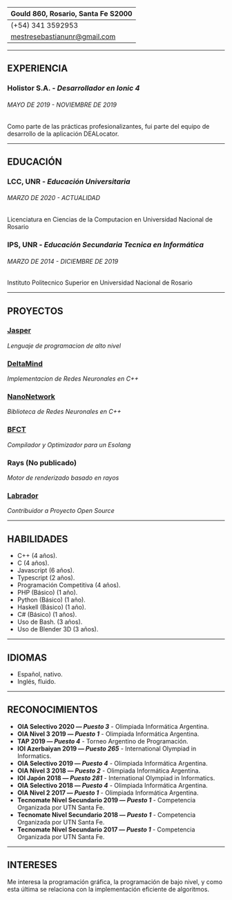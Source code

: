 
| Gould 860, Rosario, Santa Fe S2000 |
| ---------------------------------- |
| (+54) 341 3592953                  |
| mestresebastianunr@gmail.com       |

--------

## EXPERIENCIA
### Holistor S.A. - *Desarrollador en Ionic 4*
###### MAYO DE 2019 - NOVIEMBRE DE 2019
Como parte de las prácticas profesionalizantes, fui parte del equipo de desarrollo de la aplicación DEALocator.

--------

## EDUCACIÓN
### LCC, UNR - *Educación Universitaria*
###### MARZO DE 2020 - ACTUALIDAD
Licenciatura en Ciencias de la Computacion en Universidad Nacional de Rosario

### IPS, UNR - *Educación Secundaria Tecnica en Informática*
###### MARZO DE 2014 - DICIEMBRE DE 2019
Instituto Politecnico Superior en Universidad Nacional de Rosario

--------

## PROYECTOS

### [Jasper](https://github.com/SebastianMestre/Jasper)
*Lenguaje de programacion de alto nivel*

### [DeltaMind](https://github.com/SebastianMestre/deltaMind)
*Implementacion de Redes Neuronales en C++*

### [NanoNetwork](https://github.com/SebastianMestre/nanoNetwork)
*Biblioteca de Redes Neuronales en C++*

### [BFCT](https://github.com/SebastianMestre/BFCT)
*Compilador y Optimizador para un Esolang*

### Rays (No publicado)
*Motor de renderizado basado en rayos*

### [Labrador](https://github.com/Espotek/Labrador)
*Contribuidor a Proyecto Open Source*

--------

## HABILIDADES
 - C++ (4 años).
 - C (4 años).
 - Javascript (6 años).
 - Typescript (2 años).
 - Programación Competitiva (4 años).
 - PHP (Básico) (1 año).
 - Python (Básico) (1 año).
 - Haskell (Básico) (1 año).
 - C# (Básico) (1 años).
 - Uso de Bash. (3 años).
 - Uso de Blender 3D (3 años).

--------

## IDIOMAS
 - Español, nativo.
 - Inglés, fluido.

--------

## RECONOCIMIENTOS
 - **OIA Selectivo 2020 — *Puesto 3*** - Olimpiada Informática Argentina.
 - **OIA Nivel 3 2019 — *Puesto 1*** - Olimpiada Informática Argentina.
 - **TAP 2019 — *Puesto 4*** - Torneo Argentino de Programación.
 - **IOI Azerbaiyan 2019 — *Puesto 265*** - International Olympiad in Informatics.
 - **OIA Selectivo 2019 — *Puesto 4*** - Olimpiada Informática Argentina.
 - **OIA Nivel 3 2018 — *Puesto 2*** - Olimpiada Informática Argentina.
 - **IOI Japón 2018 — *Puesto 281*** - International Olympiad in Informatics.
 - **OIA Selectivo 2018 — *Puesto 4*** - Olimpiada Informática Argentina.
 - **OIA Nivel 2 2017 — *Puesto 1*** - Olimpiada Informática Argentina.
 - **Tecnomate Nivel Secundario 2019 — *Puesto 1*** - Competencia Organizada por UTN Santa Fe.
 - **Tecnomate Nivel Secundario 2018 — *Puesto 1*** - Competencia Organizada por UTN Santa Fe.
 - **Tecnomate Nivel Secundario 2017 — *Puesto 1*** - Competencia Organizada por UTN Santa Fe.

--------

## INTERESES

Me interesa la programación gráfica, la programación de bajo nivel, y como esta última se relaciona con la implementación eficiente de algoritmos.
